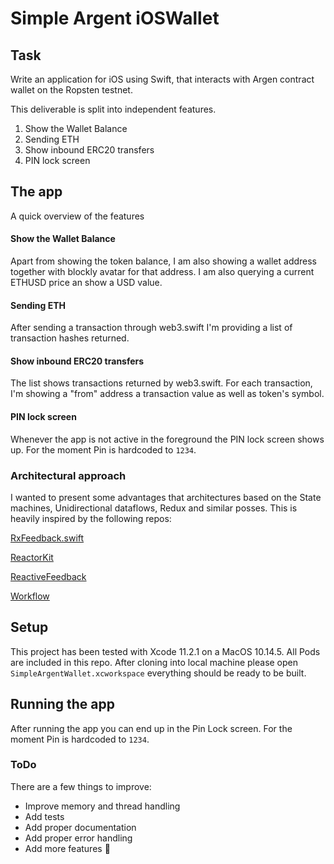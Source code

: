 # Simple Argent iOSWallet

## Task
Write an application for iOS using Swift, that interacts with Argen contract wallet on the Ropsten testnet.

This deliverable is split into independent features.
1. Show the Wallet Balance
2. Sending ETH
3. Show inbound ERC20 transfers
4. PIN lock screen

## The app
A quick overview of the features

#### Show the Wallet Balance
Apart from showing the token balance, I am also showing a wallet address together with blockly avatar for that address.
I am also querying a current ETHUSD price an show a USD value.

#### Sending ETH
After sending a transaction through web3.swift I'm providing a list of transaction hashes returned. 

#### Show inbound ERC20 transfers
The list shows transactions returned by web3.swift. For each transaction, I'm showing a "from" address a transaction value as well as token's symbol.

#### PIN lock screen
Whenever the app is not active in the foreground the PIN lock screen shows up. For the moment Pin is hardcoded to `1234`.

### Architectural approach
I wanted to present some advantages that architectures based on the State machines, Unidirectional dataflows, Redux and similar posses. This is heavily inspired by the following repos:

[RxFeedback.swift](https://github.com/NoTests/RxFeedback.swift)

[ReactorKit](https://github.com/ReactorKit/ReactorKit)

[ReactiveFeedback](https://github.com/babylonhealth/ReactiveFeedback)

[Workflow](https://github.com/square/workflow)


## Setup
This project has been tested with Xcode 11.2.1 on a MacOS 10.14.5. All Pods are included in this repo.
After cloning into local machine please open `SimpleArgentWallet.xcworkspace` everything should be ready to be built.

## Running the app
After running the app you can end up in the Pin Lock screen. For the moment Pin is hardcoded to `1234`.

### ToDo
There are a few things to improve:

- Improve memory and thread handling
- Add tests
- Add proper documentation
- Add proper error handling
- Add more features 🚀
